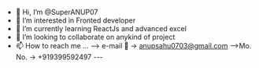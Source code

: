- 👋 Hi, I’m @SuperANUP07
- 👀 I’m interested in Fronted developer
- 🌱 I’m currently learning ReactJs and advanced excel
- 💞️ I’m looking to collaborate on anykind of project
- 📫 How to reach me ...
          --> e-mail 📧 -> anupsahu0703@gmail.com
          -->Mo. No. -> +919399592497
            ---
<!---
SuperANUP07/SuperANUP07 is a ✨ special ✨ repository because its `README.md` (this file) appears on your GitHub profile.
You can click the Preview link to take a look at your changes.
--->
